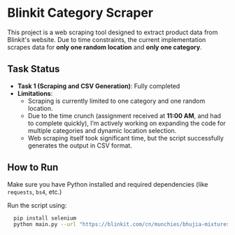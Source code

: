 # Blinkit Category Scraper

This project is a web scraping tool designed to extract product data from Blinkit's website. Due to time constraints, the current implementation scrapes data for **only one random location** and **only one category**.

## Task Status

- **Task 1 (Scraping and CSV Generation)**: Fully completed
- **Limitations**: 
  - Scraping is currently limited to one category and one random location.
  - Due to the time crunch (assignment received at **11:00 AM**, and had to complete quickly), I’m actively working on expanding the code for multiple categories and dynamic location selection.
  - Web scraping itself took significant time, but the script successfully generates the output in CSV format.

## How to Run

Make sure you have Python installed and required dependencies (like `requests`, `bs4`, etc.)

Run the script using:

```bash
  pip install selenium
  python main.py --url "https://blinkit.com/cn/munchies/bhujia-mixtures/cid/1237/1178"
